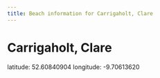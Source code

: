 ```yaml
---
title: Beach information for Carrigaholt, Clare
---
```

# Carrigaholt, Clare 

<div class="location-info">latitude: 52.60840904 longitude: -9.70613620</div>
<div></div>